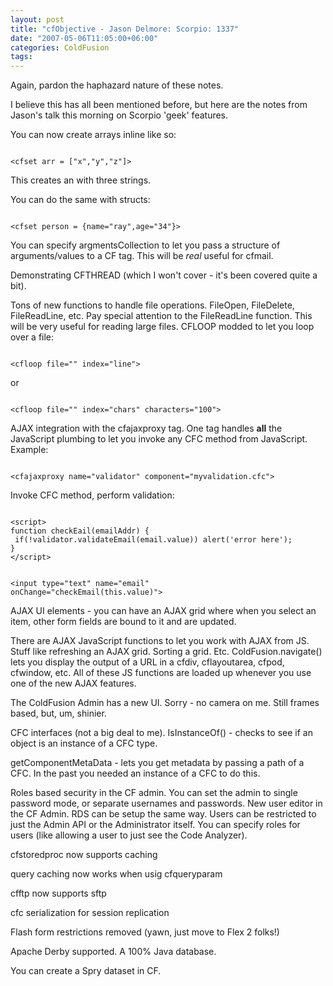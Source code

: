 ```yaml
---
layout: post
title: "cfObjective - Jason Delmore: Scorpio: 1337"
date: "2007-05-06T11:05:00+06:00"
categories: ColdFusion 
tags: 
---
```


Again, pardon the haphazard nature of these notes.


I believe this has all been mentioned before, but here are the notes from Jason's talk this morning on Scorpio 'geek' features.

You can now create arrays inline like so:

<code>
&lt;cfset arr = ["x","y","z"]&gt;
</code>

This creates an with three strings.

You can do the same with structs:

<code>
&lt;cfset person = {name="ray",age="34"}&gt;
</code>

You can specify argmentsCollection to let you pass a structure of arguments/values to a CF tag. This will be <i>real</i> useful for cfmail.

Demonstrating CFTHREAD (which I won't cover - it's been covered quite a bit).

Tons of new functions to handle file operations. FileOpen, FileDelete, FileReadLine, etc. Pay special attention to the FileReadLine function. This will be very useful for reading large files. CFLOOP modded to let you loop over a file:

<code>
&lt;cfloop file="" index="line"&gt;
</code>

or

<code>
&lt;cfloop file="" index="chars" characters="100"&gt;
</code>

AJAX integration with the cfajaxproxy tag. One tag handles <b>all</b> the JavaScript plumbing to let you invoke any CFC method from JavaScript. Example:

<code>
&lt;cfajaxproxy name="validator" component="myvalidation.cfc"&gt;
</code>

Invoke CFC method, perform validation:

<code>
&lt;script&gt;
function checkEail(emailAddr) {
 if(!validator.validateEmail(email.value)) alert('error here');
}
&lt;/script&gt;

&lt;input type="text" name="email" onChange="checkEmail(this.value)"&gt;
</code>

AJAX UI elements - you can have an AJAX grid where when you select an item, other form fields are bound to it and are updated.

There are AJAX JavaScript functions to let you work with AJAX from JS. Stuff like refreshing an AJAX grid. Sorting a grid. Etc. ColdFusion.navigate() lets you display the output of a URL in a cfdiv, cflayoutarea, cfpod, cfwindow, etc. All of these JS functions are loaded up whenever you use one of the new AJAX features. 

The ColdFusion Admin has a new UI. Sorry - no camera on me. Still frames based, but, um, shinier. 

CFC interfaces (not a big deal to me). IsInstanceOf() - checks to see if an object is an instance of a CFC type.

getComponentMetaData - lets you get metadata by passing a path of a CFC. In the past you needed an instance of a CFC to do this.

Roles based security in the CF admin. You can set the admin to single password mode, or separate usernames and passwords. New user editor in the CF Admin. RDS can be setup the same way. Users can be restricted to just the Admin API or the Administrator itself. You can specify roles for users (like allowing a user to just see the Code Analyzer). 

cfstoredproc now supports caching

query caching now works when usig cfqueryparam

cfftp  now supports sftp

cfc serialization for session replication

Flash form restrictions removed (yawn, just move to Flex 2 folks!)

Apache Derby supported. A 100% Java database. 

You can create a Spry dataset in CF.